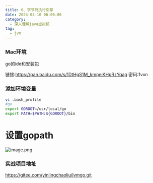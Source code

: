 ```yaml
---
title: 6、字节码执行引擎
date: 2024-04-10 06:06:06
category:
  - 深入理解java虚拟机
tag:
  - jvm
---
```


### Mac环境
go的ide和安装包

链接:https://pan.baidu.com/s/1DtHgS1M_kmpeiKHpRzYqag  密码:1vxn

### 添加环境变量
```bash
vi .bash_profile 
#go
export GOROOT=/usr/local/go
export PATH=$PATH:${GOROOT}/bin
```

# 设置gopath

![image.png](images/ide.png)


### 实战项目地址
https://gitee.com/yinlingchaoliu/jvmgo.git

